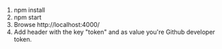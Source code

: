 1. npm install
2. npm start
3. Browse http://localhost:4000/
4. Add header with the key "token" and as value you're Github developer token.